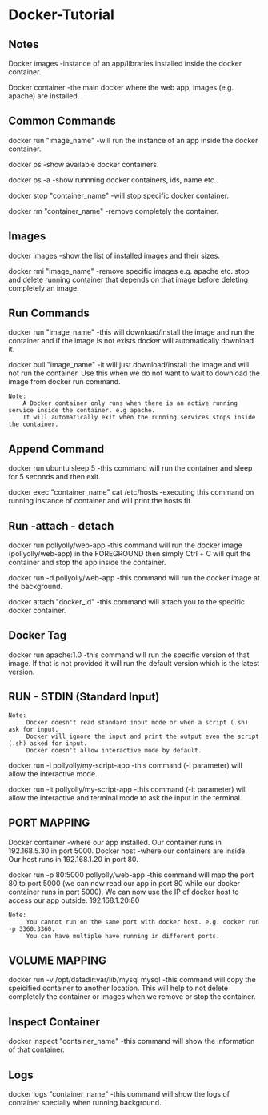 # Docker-Tutorial

## Notes

Docker images -instance of an app/libraries installed inside the docker container.

Docker container -the main docker where the web app, images (e.g. apache) are installed.

## Common Commands

docker run "image_name" -will run the instance of an app inside the docker container.

docker ps -show available docker containers.

docker ps -a -show runnning docker containers, ids, name etc..

docker stop "container_name" -will stop specific docker container.

docker rm "container_name" -remove completely the container.

## Images

docker images -show the list of installed images and their sizes.

docker rmi "image_name" -remove specific images e.g. apache etc. stop and delete running container that depends on that image before deleting completely an image.
    
## Run Commands

docker run "image_name" -this will download/install the image and run the container and if the image is not exists docker will automatically download it.

docker pull "image_name" -it will just download/install the image and will not run the container. Use this when we do not want to wait to download the image from docker run command.
```
Note:
    A Docker container only runs when there is an active running service inside the container. e.g apache.
    It will automatically exit when the running services stops inside the container.
```
## Append Command

docker run ubuntu sleep 5 -this command will run the container and sleep for 5 seconds and then exit.

docker exec "container_name" cat /etc/hosts -executing this command on running instance of container and will print the hosts fit.

## Run -attach - detach

docker run pollyolly/web-app -this command will run the docker image (pollyolly/web-app) in the FOREGROUND then simply Ctrl + C will quit the container and stop the app inside the container.

docker run -d pollyolly/web-app -this command will run the docker image at the background. 

docker attach "docker_id" -this command will attach you to the specific docker container.

## Docker Tag 

docker run apache:1.0 -this command will run the specific version of that image. If that is not provided it will run the default version which is the latest version.

## RUN - STDIN (Standard Input)

```
Note:
     Docker doesn't read standard input mode or when a script (.sh) ask for input.
     Docker will ignore the input and print the output even the script (.sh) asked for input.
     Docker doesn't allow interactive mode by default.
```
docker run -i pollyolly/my-script-app   -this command (-i parameter) will allow the interactive mode.

docker run -it pollyolly/my-script-app  -this command (-it parameter) will allow the interactive and terminal mode to ask the input in the terminal.

## PORT MAPPING

Docker container -where our app installed. Our container runs in 192.168.5.30 in port 5000.
Docker host -where our containers are inside. Our host runs in 192.168.1.20 in port 80.

docker run -p 80:5000 pollyolly/web-app  -this command will map the port 80 to port 5000 (we can now read our app in port 80 while our docker container runs in port 5000). We can now use the IP of docker host to access our app outside. 192.168.1.20:80
```
Note:
     You cannot run on the same port with docker host. e.g. docker run -p 3360:3360.
     You can have multiple have running in different ports.
```
## VOLUME MAPPING

docker run -v /opt/datadir:var/lib/mysql mysql  -this command will copy the speicified container to another location. This will help to not delete completely the container or images when we remove or stop the container.

## Inspect Container

docker inspect "container_name"  -this command will show the information of that container.

## Logs

docker logs "container_name"   -this command will show the logs of container specially when running background.
